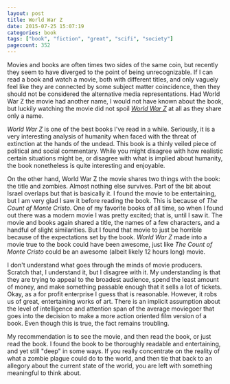 ```yaml
--- 
layout: post
title: World War Z
date: 2015-07-25 15:07:19
categories: book
tags: ["book", "fiction", "great", "scifi", "society"]
pagecount: 352
---
```


Movies and books are often times two sides of the
same coin, but recently they seem to have diverged
to the point of being unrecognizable. If I can read
a book and watch a movie, both with different titles,
and only vaguely feel like they are connected by some
subject matter coincidence, then they should not be
considered the alternative media representations.
Had World War Z the movie had another name, I would
not have known about the book, but luckily watching the
movie did not spoil [*World War Z*][world-amazon] at
all as they share only a name.

*World War Z* is one of the best books I've read in a
while. Seriously, it is a very interesting analysis
of humanity when faced with the threat of extinction
at the hands of the undead. This book is a thinly veiled
piece of political and social commentary. While you might
disagree with how realistic certain situations might be,
or disagree with what is implied about humanity, the book
nonetheless is quite interesting and enjoyable.

On the other hand, World War Z the movie shares two things
with the book: the title and zombies. Almost nothing else
survives. Part of the bit about Israel overlaps but that
is basically it. I found the movie to be entertaining, but
I am very glad I saw it before reading the book. This is because
of *The Count of Monte Cristo*. One of my favorite books
of all time, so when I found out there was a modern movie
I was pretty excited; that is, until I saw it. The movie and books
again shared a title, the names of a few characters, and
a handful of slight similarities. But I found that movie to
just be horrible because of the expectations set by the book.
*World War Z* made into a movie true to the book could have
been awesome, just like *The Count of Monte Cristo* could be
an awesome (albeit likely 12 hours long) movie.

I don't understand
what goes through the minds of movie producers. Scratch that,
I understand it, but I disagree with it. My understanding is
that they are trying to appeal to the broadest audience,
spend the least amount of money, and make something passable
enough that it sells a lot of tickets. Okay, as a for profit
enterprise I guess that is reasonable. However, it robs
us of great, entertaining works of art. There is an implicit
assumption about the level of intelligence and attention span
of the average moviegoer that goes into the decision to make
a more action oriented film version of a book. Even though
this is true, the fact remains troubling.

My recommendation is to see the movie, and then read the book,
or just read the book. I found the book to be thoroughly readable
and entertaining, and yet still "deep" in some ways. If you
really concentrate on the reality of what a zombie plague could
do to the world, and then tie that back to an allegory about
the current state of the world, you are left with something
meaningful to think about.

[world-amazon]:     http://amzn.com/B000JMKQX0

